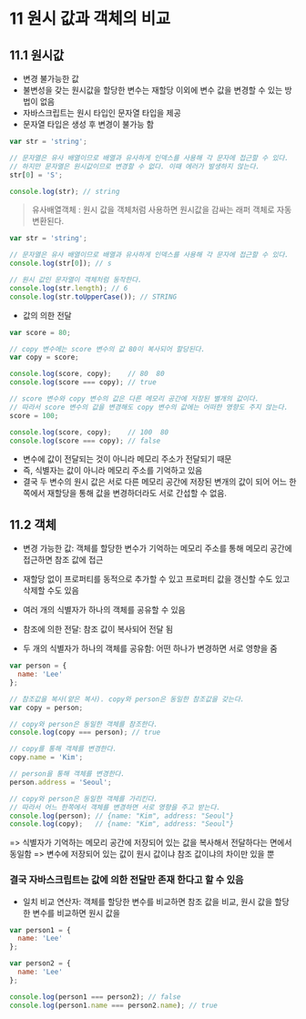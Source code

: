 11 원시 값과 객체의 비교
================

11.1 원시값
----------
- 변경 불가능한 값
- 불변성을 갖는 원시값을 할당한 변수는 재할당 이외에 변수 값을 변경할 수 있는 방법이 없음
- 자바스크립트는 원시 타입인 문자열 타입을 제공
- 문자열 타입은 생성 후 변경이 불가능 함
```javaScript
var str = 'string';

// 문자열은 유사 배열이므로 배열과 유사하게 인덱스를 사용해 각 문자에 접근할 수 있다.
// 하지만 문자열은 원시값이므로 변경할 수 없다. 이때 에러가 발생하지 않는다.
str[0] = 'S';

console.log(str); // string
```
> 유사배열객체 : 원시 값을 객체처럼 사용하면 원시값을 감싸는 래퍼 객체로 자동 변환된다.
```javaScript
var str = 'string';

// 문자열은 유사 배열이므로 배열과 유사하게 인덱스를 사용해 각 문자에 접근할 수 있다.
console.log(str[0]); // s

// 원시 값인 문자열이 객체처럼 동작한다.
console.log(str.length); // 6
console.log(str.toUpperCase()); // STRING
```
- 값의 의한 전달
```javaScript
var score = 80;

// copy 변수에는 score 변수의 값 80이 복사되어 할당된다.
var copy = score;

console.log(score, copy);    // 80  80
console.log(score === copy); // true

// score 변수와 copy 변수의 값은 다른 메모리 공간에 저장된 별개의 값이다.
// 따라서 score 변수의 값을 변경해도 copy 변수의 값에는 어떠한 영향도 주지 않는다.
score = 100;

console.log(score, copy);    // 100  80
console.log(score === copy); // false
```
- 변수에 값이 전달되는 것이 아니라 메모리 주소가 전달되기 때문
- 즉, 식별자는 값이 아니라 메모리 주소를 기억하고 있음
- 결국 두 변수의 원시 값은 서로 다른 메모리 공간에 저장된 변개의 값이 되어 어느 한쪽에서 재할당을 통해 값을 변경하더라도 서로 간섭할 수 없음.


11.2 객체
-----------
- 변경 가능한 값: 객체를 할당한 변수가 기억하는 메모리 주소를 통해 메모리 공간에 접근하면 참조 값에 접근
- 재할당 없이 프로퍼티를 동적으로 추가할 수 있고 프로퍼티 값을 갱신할 수도 있고 삭제할 수도 있음
- 여러 개의 식별자가 하나의 객체를 공유할 수 있음


- 참조에 의한 전달: 참조 값이 복사되어 전달 됨
- 두 개의 식별자가 하나의 객체를 공유함: 어떤 하나가 변경하면 서로 영향을 줌
```javaScript
var person = {
  name: 'Lee'
};

// 참조값을 복사(얕은 복사). copy와 person은 동일한 참조값을 갖는다.
var copy = person;

// copy와 person은 동일한 객체를 참조한다.
console.log(copy === person); // true

// copy를 통해 객체를 변경한다.
copy.name = 'Kim';

// person을 통해 객체를 변경한다.
person.address = 'Seoul';

// copy와 person은 동일한 객체를 가리킨다.
// 따라서 어느 한쪽에서 객체를 변경하면 서로 영향을 주고 받는다.
console.log(person); // {name: "Kim", address: "Seoul"}
console.log(copy);   // {name: "Kim", address: "Seoul"}
```


=> 식별자가 기억하는 메모리 공간에 저장되어 있는 값을 복사해서 전달하다는 면에서 동일함
=> 변수에 저장되어 있는 값이 원시 값이냐 참조 값이냐의 차이만 있을 뿐 
### 결국 자바스크립트는 값에 의한 전달만 존재 한다고 할 수 있음

- 일치 비교 연산자: 객체를 할당한 변수를 비교하면 참조 값을 비교, 원시 값을 할당한 변수를 비교하면 원시 값을 
```javaScript
var person1 = {
  name: 'Lee'
};

var person2 = {
  name: 'Lee'
};

console.log(person1 === person2); // false 
console.log(person1.name === person2.name); // true
```
